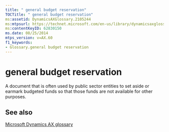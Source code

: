 ```yaml
---
title: " general budget reservation"
TOCTitle: " general budget reservation"
ms:assetid: DynamicsAXGlossary.2105244
ms:mtpsurl: https://technet.microsoft.com/en-us/library/dynamicsaxglossary.2105244(v=AX.60)
ms:contentKeyID: 62830150
ms.date: 08/25/2014
mtps_version: v=AX.60
f1_keywords:
- Glossary.general budget reservation
---
```


# general budget reservation

A document that is often used by public sector entities to set aside or earmark budgeted funds so that those funds are not available for other purposes.

## See also

[Microsoft Dynamics AX glossary](glossary/microsoft-dynamics-ax-glossary.md)

  


